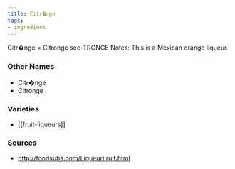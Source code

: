 ```yaml
---
title: Citr�nge
tags:
- ingredient
---
```

Citr�nge = Citronge see-TRONGE Notes: This is a Mexican orange liqueur.

### Other Names

* Citr�nge
* Citronge

### Varieties

* [[fruit-liqueurs]]

### Sources
* http://foodsubs.com/LiqueurFruit.html
